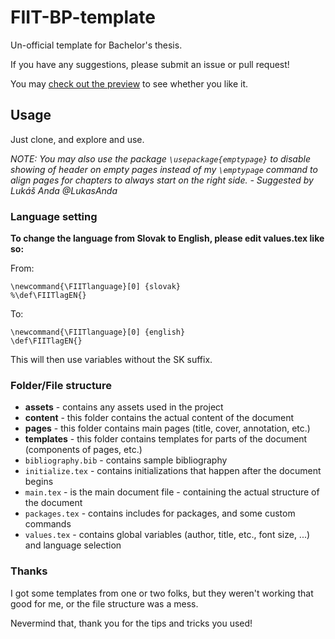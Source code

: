 # FIIT-BP-template

Un-official template for Bachelor's thesis.

If you have any suggestions, please submit an issue or pull request!

You may [check out the preview](preview.pdf) to see whether you like it.

## Usage

Just clone, and explore and use.

*NOTE: You may also use the package `\usepackage{emptypage}` to disable showing of header on empty pages instead of my `\emptypage` command to align pages for chapters to always start on the right side. - Suggested by Lukáš Anda @LukasAnda*

### Language setting

__To change the language from Slovak to English, please edit values.tex like so:__

From:
```
\newcommand{\FIITlanguage}[0] {slovak}
%\def\FIITlagEN{}
```

To:
```
\newcommand{\FIITlanguage}[0] {english}
\def\FIITlagEN{}
```

This will then use variables without the SK suffix.


### Folder/File structure

- __assets__ - contains any assets used in the project
- __content__ - this folder contains the actual content of the document
- __pages__ - this folder contains main pages (title, cover, annotation, etc.)
- __templates__ - this folder contains templates for parts of the document (components of pages, etc.)
- `bibliography.bib` - contains sample bibliography
- `initialize.tex` - contains initializations that happen after the document begins
- `main.tex` - is the main document file - containing the actual structure of the document
- `packages.tex` - contains includes for packages, and some custom commands
- `values.tex` - contains global variables (author, title, etc., font size, ...) and language selection


### Thanks
I got some templates from one or two folks, but they weren't working that good for me, or the file structure was a mess.

Nevermind that, thank you for the tips and tricks you used!
